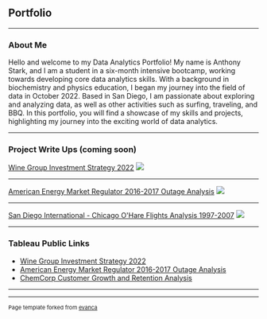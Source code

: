 ## Portfolio

---

### About Me
Hello and welcome to my Data Analytics Portfolio! My name is Anthony Stark, and I am a student in a six-month intensive bootcamp, working towards developing core data analytics skills. With a background in biochemistry and physics education, I began my journey into the field of data in October 2022. Based in San Diego, I am passionate about exploring and analyzing data, as well as other activities such as surfing, traveling, and BBQ. In this portfolio, you will find a showcase of my skills and projects, highlighting my journey into the exciting world of data analytics.

---

### Project Write Ups (coming soon)

[Wine Group Investment Strategy 2022](/sample_page)
<img src="images/dummy_thumbnail.jpg?raw=true"/>

---
[American Energy Market Regulator 2016-2017 Outage Analysis](/pdf/sample_presentation.pdf)
<img src="images/dummy_thumbnail.jpg?raw=true"/>

---
[San Diego International - Chicago O'Hare Flights Analysis 1997-2007](http://example.com/)
<img src="images/dummy_thumbnail.jpg?raw=true"/>

---

### Tableau Public Links

- [Wine Group Investment Strategy 2022](https://public.tableau.com/app/profile/anthony.stark3004/viz/AWGInvestmentStrategy-Capstone1/ExecutivePresentation)
- [American Energy Market Regulator 2016-2017 Outage Analysis](https://public.tableau.com/app/profile/anthony.stark3004/viz/AEMRCaseStudy_16694175595350/AEMRExecutiveSummary)
- [ChemCorp Customer Growth and Retention Analysis](https://public.tableau.com/app/profile/anthony.stark3004/viz/ChemCorpCaseStudy_16672422049150/ExecutivePresentation)


---




---
<p style="font-size:11px">Page template forked from <a href="https://github.com/evanca/quick-portfolio">evanca</a></p>
<!-- Remove above link if you don't want to attibute -->
